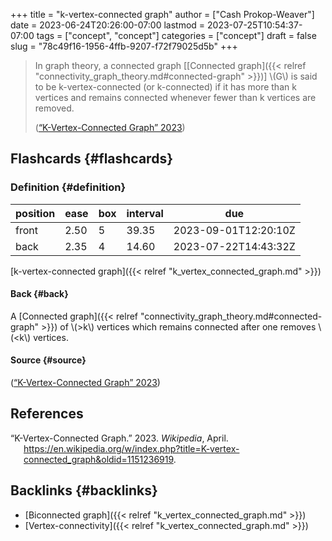 +++
title = "k-vertex-connected graph"
author = ["Cash Prokop-Weaver"]
date = 2023-06-24T20:26:00-07:00
lastmod = 2023-07-25T10:54:37-07:00
tags = ["concept", "concept"]
categories = ["concept"]
draft = false
slug = "78c49f16-1956-4ffb-9207-f72f79025d5b"
+++

> In graph theory, a connected graph [[Connected graph]({{< relref "connectivity_graph_theory.md#connected-graph" >}})] \\(G\\) is said to be k-vertex-connected (or k-connected) if it has more than k vertices and remains connected whenever fewer than k vertices are removed.
>
> (<a href="#citeproc_bib_item_1">“K-Vertex-Connected Graph” 2023</a>)


## Flashcards {#flashcards}


### Definition {#definition}

| position | ease | box | interval | due                  |
|----------|------|-----|----------|----------------------|
| front    | 2.50 | 5   | 39.35    | 2023-09-01T12:20:10Z |
| back     | 2.35 | 4   | 14.60    | 2023-07-22T14:43:32Z |

[k-vertex-connected graph]({{< relref "k_vertex_connected_graph.md" >}})


#### Back {#back}

A [Connected graph]({{< relref "connectivity_graph_theory.md#connected-graph" >}}) of \\(>k\\) vertices which remains connected after one removes \\(<k\\) vertices.


#### Source {#source}

(<a href="#citeproc_bib_item_1">“K-Vertex-Connected Graph” 2023</a>)

## References

<style>.csl-entry{text-indent: -1.5em; margin-left: 1.5em;}</style><div class="csl-bib-body">
  <div class="csl-entry"><a id="citeproc_bib_item_1"></a>“K-Vertex-Connected Graph.” 2023. <i>Wikipedia</i>, April. <a href="https://en.wikipedia.org/w/index.php?title=K-vertex-connected_graph&oldid=1151236919">https://en.wikipedia.org/w/index.php?title=K-vertex-connected_graph&#38;oldid=1151236919</a>.</div>
</div>


## Backlinks {#backlinks}

-   [Biconnected graph]({{< relref "k_vertex_connected_graph.md" >}})
-   [Vertex-connectivity]({{< relref "k_vertex_connected_graph.md" >}})
